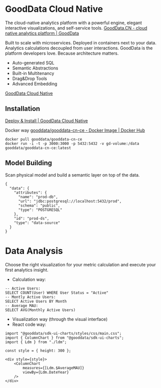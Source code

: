 # GoodData Cloud Native
The cloud-native analytics platform with a powerful engine, elegant interactive visualizations, and self-service tools.
[GoodData.CN - cloud native analytics platform | GoodData](https://www.gooddata.com/developers/cloud-native/)

Built to scale with microservices. Deployed in containers next to your data. Analytics calculations decoupled from user interactions. GoodData is the platform developers love. Because architecture matters.

- Auto-generated SQL
- Semantic Abstractions
- Built-in Multitenancy
- Drag&Drop Tools
- Advanced Embedding

[GoodData Cloud Native](https://www.gooddata.com/developers/cloud-native/doc/)

## Installation
[Deploy & Install | GoodData Cloud Native](https://www.gooddata.com/developers/cloud-native/doc/cloud/deploy-and-install/)

Docker way
[gooddata/gooddata-cn-ce - Docker Image | Docker Hub](https://hub.docker.com/r/gooddata/gooddata-cn-ce/)
``` 
docker pull gooddata/gooddata-cn-ce  
docker run -i -t -p 3000:3000 -p 5432:5432 -v gd-volume:/data gooddata/gooddata-cn-ce:latest
```


## Model Building
Scan physical model and build a semantic layer on top of the data.

```
{  
  "data": {  
    "attributes": {  
      "name": "prod-db",  
      "url": "jdbc:postgresql://localhost:5432/prod",  
      "schema": "public",  
      "type": "POSTGRESQL"  
    },  
    "id": "prod-ds",  
    "type": "data-source"  
  }  
}
```

# Data Analysis
Choose the right visualization for your metric calculation and execute your first analytics insight.

- Calculation way:
```
-- Active Users:  
SELECT COUNT(User) WHERE User Status = "Active"  
-- Montly Active Users:  
SELECT Active Users BY Month  
-- Average MAU:  
SELECT AVG(Monthly Active Users)
```
- Visualization way (through the visual interface)
- React code way:
```
import "@gooddata/sdk-ui-charts/styles/css/main.css";  
import { ColumnChart } from "@gooddata/sdk-ui-charts";  
import { Ldm } from "./ldm";  
  
const style = { height: 300 };  
  
<div style={style}>  
    <ColumnChart  
        measures={[Ldm.$AverageMAU]}  
        viewBy={Ldm.DateYear}  
    />  
</div>
```
